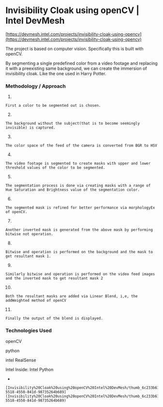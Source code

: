 # Invisibility Cloak using openCV | Intel DevMesh

[https://devmesh.intel.com/projects/invisibility-cloak-using-opencv](https://devmesh.intel.com/projects/invisibility-cloak-using-opencv)

The project is based on computer vision. Specifically this is built with openCV.

By segmenting a single predefined color from a video footage and replacing it with a preexisting same background, we can create the immersion of invisibility cloak. Like the one used in Harry Potter.

### Methodology / Approach

1.  

    First a color to be segmented out is chosen.

2.  

    The background without the subject(that is to become seemingly invisible) is captured.

3.  

    The color space of the feed of the camera is converted from BGR to HSV

4.  

    The video footage is segmented to create masks with upper and lower threshold values of the color to be segmented.

5.  

    The segmentation process is done via creating masks with a range of Hue Saturation and Brightness value of the segmentation color.

6.  

    The segmented mask is refined for better performance via morphologyEx of openCV.

7.  

    Another inverted mask is generated from the above mask by performing bitwise not operation.

8.  

    Bitwise and operation is performed on the background and the mask to get resultant mask 1.

9.  

    Similarly bitwise and operation is performed on the video feed images and the inverted mask to get resultant mask 2

10.  

    Both the resultant masks are added via Linear Blend, i,e, the addWeighted method of openCV

11.  

    Finally the output of the blend is displayed.

### Technologies Used

openCV

python

intel RealSense

Intel Inside: Intel Python

- 

    [Invisibility%20Cloak%20using%20openCV%20Intel%20DevMesh/thumb_6c233b61-5518-4550-841d-98735264b689](Invisibility%20Cloak%20using%20openCV%20Intel%20DevMesh/thumb_6c233b61-5518-4550-841d-98735264b689)